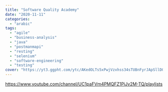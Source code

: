 ```yaml
---
title: "Software Quality Academy"
date: "2020-11-11"
categories:
  - "arabic"
tags:
  - "agile"
  - "business-analysis"
  - "java"
  - "postmanmapi"
  - "resting"
  - "selenium"
  - "software-engineering"
  - "testing"
cover: "https://yt3.ggpht.com/ytc/AKedOLTs5xPwjVzxhss34sTUBnFyrJApSllD0pa3oQaOhw=s88-c-k-c0x00ffffff-no-rj"
---
```


https://www.youtube.com/channel/UC1paFVm4PMQFZ1PiJv2M-TQ/playlists
